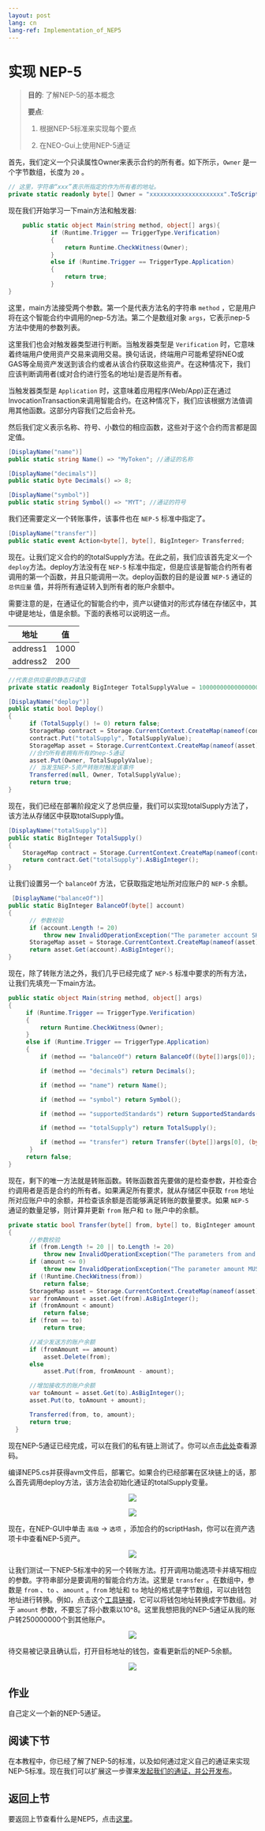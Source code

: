 ```yaml
---
layout: post
lang: cn
lang-ref: Implementation_of_NEP5
---
```


# 实现 NEP-5


>
> **目的**:  了解NEP-5的基本概念
>
> **要点**:
>
> 1. 根据NEP-5标准来实现每个要点
>
> 2. 在NEO-Gui上使用NEP-5通证
>

首先，我们定义一个只读属性Owner来表示合约的所有者。如下所示，`Owner` 是一个字节数组，长度为 `20` 。

```csharp
// 这里，字符串“xxx”表示所指定的作为所有者的地址。
private static readonly byte[] Owner = "xxxxxxxxxxxxxxxxxxxxx".ToScriptHash(); //所有者地址
```

现在我们开始学习一下main方法和触发器:

```csharp
    public static object Main(string method, object[] args){
            if (Runtime.Trigger == TriggerType.Verification)
            {
                return Runtime.CheckWitness(Owner);
            }
            else if (Runtime.Trigger == TriggerType.Application)
            {
	            return true;
            }
}
```
这里，main方法接受两个参数。第一个是代表方法名的字符串 `method` ，它是用户将在这个智能合约中调用的nep-5方法。第二个是数组对象 `args`，它表示nep-5方法中使用的参数列表。

这里我们也会对触发器类型进行判断。当触发器类型是 `Verification` 时，它意味着终端用户使用资产交易来调用交易。换句话说，终端用户可能希望将NEO或GAS等全局资产发送到该合约或者从该合约获取这些资产。在这种情况下，我们应该判断调用者(或对合约进行签名的地址)是否是所有者。

当触发器类型是 `Application` 时，这意味着应用程序(Web/App)正在通过InvocationTransaction来调用智能合约。在这种情况下，我们应该根据方法值调用其他函数。这部分内容我们之后会补充。

然后我们定义表示名称、符号、小数位的相应函数，这些对于这个合约而言都是固定值。

```csharp
[DisplayName("name")]
public static string Name() => "MyToken"; //通证的名称
```

```csharp
[DisplayName("decimals")]
public static byte Decimals() => 8;
```

```csharp
[DisplayName("symbol")]
public static string Symbol() => "MYT"; //通证的符号
```

我们还需要定义一个转账事件，该事件也在 `NEP-5` 标准中指定了。

```csharp
[DisplayName("transfer")]
public static event Action<byte[], byte[], BigInteger> Transferred;
```

现在。让我们定义合约的的totalSupply方法。在此之前，我们应该首先定义一个 `deploy`方法。deploy方法没有在 `NEP-5` 标准中指定，但是应该是智能合约所有者调用的第一个函数，并且只能调用一次。deploy函数的目的是设置 `NEP-5` 通证的 `总供应量` 值，并将所有通证转入到所有者的账户余额中。

需要注意的是，在通证化的智能合约中，资产以键值对的形式存储在存储区中，其中键是地址，值是余额。下面的表格可以说明这一点。

| 地址 |   值 |
|--|--|
| address1 | 1000 |
| address2 | 200 |

```csharp
//代表总供应量的静态只读值
private static readonly BigInteger TotalSupplyValue = 10000000000000000;
```

```csharp
[DisplayName("deploy")]
public static bool Deploy()
{
      if (TotalSupply() != 0) return false;
      StorageMap contract = Storage.CurrentContext.CreateMap(nameof(contract));
      contract.Put("totalSupply", TotalSupplyValue);
      StorageMap asset = Storage.CurrentContext.CreateMap(nameof(asset));
      //合约所有者拥有所有的nep-5通证
      asset.Put(Owner, TotalSupplyValue);
      // 当发生NEP-5资产转账时触发该事件
      Transferred(null, Owner, TotalSupplyValue);
      return true;
}
```

现在，我们已经在部署阶段定义了总供应量，我们可以实现totalSupply方法了，该方法从存储区中获取totalSupply值。


```csharp
[DisplayName("totalSupply")]
public static BigInteger TotalSupply()
{
    StorageMap contract = Storage.CurrentContext.CreateMap(nameof(contract));
    return contract.Get("totalSupply").AsBigInteger();
}
```

让我们设置另一个 `balanceOf` 方法，它获取指定地址所对应账户的 `NEP-5` 余额。


```csharp
 [DisplayName("balanceOf")]
public static BigInteger BalanceOf(byte[] account)
{
	  // 参数校验
      if (account.Length != 20)
          throw new InvalidOperationException("The parameter account SHOULD be 20-byte addresses.");
      StorageMap asset = Storage.CurrentContext.CreateMap(nameof(asset));
      return asset.Get(account).AsBigInteger();
}
```

现在，除了转账方法之外，我们几乎已经完成了 `NEP-5` 标准中要求的所有方法，让我们先填充一下main方法。

```csharp
public static object Main(string method, object[] args)
{
     if (Runtime.Trigger == TriggerType.Verification)
     {
         return Runtime.CheckWitness(Owner);
     }
     else if (Runtime.Trigger == TriggerType.Application)
     {
	     if (method == "balanceOf") return BalanceOf((byte[])args[0]);

	     if (method == "decimals") return Decimals();

	     if (method == "name") return Name();

	     if (method == "symbol") return Symbol();

	     if (method == "supportedStandards") return SupportedStandards();

	     if (method == "totalSupply") return TotalSupply();

	     if (method == "transfer") return Transfer((byte[])args[0], (byte[])args[1], (BigInteger)args[2]);
	  }
	 return false;
}
```

现在，剩下的唯一方法就是转账函数。转账函数首先要做的是检查参数，并检查合约调用者是否是合约的所有者。如果满足所有要求，就从存储区中获取 `from` 地址所对应账户中的余额，并检查该余额是否能够满足转账的数量要求。如果 `NEP-5` 通证的数量足够，则计算并更新 `from` 账户和 `to` 账户中的余额。

```csharp
private static bool Transfer(byte[] from, byte[] to, BigInteger amount, byte[] callscript)
{
      //参数校验
      if (from.Length != 20 || to.Length != 20)
          throw new InvalidOperationException("The parameters from and to SHOULD be 20-byte addresses.");
      if (amount <= 0)
          throw new InvalidOperationException("The parameter amount MUST be greater than 0.");
      if (!Runtime.CheckWitness(from))
          return false;
      StorageMap asset = Storage.CurrentContext.CreateMap(nameof(asset));
      var fromAmount = asset.Get(from).AsBigInteger();
      if (fromAmount < amount)
          return false;
      if (from == to)
          return true;

      //减少发送方的账户余额
      if (fromAmount == amount)
          asset.Delete(from);
      else
          asset.Put(from, fromAmount - amount);

      //增加接收方的账户余额
      var toAmount = asset.Get(to).AsBigInteger();
      asset.Put(to, toAmount + amount);

      Transferred(from, to, amount);
      return true;
  }
```

现在NEP-5通证已经完成，可以在我们的私有链上测试了。你可以点击[此处](https://github.com/neo-ngd/NEO-Tutorial/blob/steven/smartContract/sourceCode/NEP5.cs)查看源码。

编译NEP5.cs并获得avm文件后，部署它。如果合约已经部署在区块链上的话，那么首先调用deploy方法，该方法会初始化通证的totalSupply变量。

<p align="center">
	<img src="imgs/20190222-153331.png">
</p>
<p align="center">
	<img src="imgs/20190222-1https://peterlinx.github.io/DataTransformationTools/53712.png">
</p>

现在，在NEP-GUI中单击 `高级` -> `选项` ，添加合约的scriptHash，你可以在资产选项卡中查看NEP-5资产。

<p align="center">
	<img src="imgs/20190222-153941.png"/>
</p>

让我们测试一下NEP-5标准中的另一个转账方法。打开调用功能选项卡并填写相应的参数。字符串部分是要调用的智能合约方法。这里是 `transfer` 。在数组中，参数是 `from` 、`to` 、`amount` 。`from` 地址和 `to` 地址的格式是字节数组，可以由钱包地址进行转换。例如，点击这个[工具链接](https://peterlinx.github.io/DataTransformationTools/)，它可以将钱包地址转换成字节数组。对于 `amount` 参数，不要忘了将小数乘以10^8。这里我想把我的NEP-5通证从我的账户转250000000个到其他账户。

<p align="center">
	<img src="imgs/20190222-155235.png"/>
</p>

待交易被记录且确认后，打开目标地址的钱包，查看更新后的NEP-5余额。

<p align="center">
	<img src="imgs/20190222-155608.png">
</p>

## 作业

自己定义一个新的NEP-5通证。

## 阅读下节

在本教程中，你已经了解了NEP-5的标准，以及如何通过定义自己的通证来实现NEP-5标准。现在我们可以扩展这一步骤来[发起我们的通证，并公开发布](Give_an_ITO.md)。

## 返回上节

要返回上节查看什么是NEP5，点击[这里](What_is_nep5.md)。

